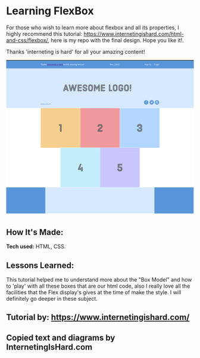 # Learning FlexBox

For those who wish to learn more about flexbox and all its properties, I highly recommend this tutorial: https://www.internetingishard.com/html-and-css/flexbox/, here is my repo with the final design. Hope you like it!.

Thanks 'interneting is hard' for all your amazing content!

![](/images/Screenshot%20from%202022-11-01%2018-10-46.png)

## How It's Made:

**Tech used:** HTML, CSS.

## Lessons Learned:

This tutorial helped me to understand more about the "Box Model" and how to 'play' with all these boxes that are our html code, also I really love all the facilities that the Flex display's gives at the time of make the style. I will definitely go deeper in these subject.


## Tutorial by: https://www.internetingishard.com/
## Copied text and diagrams by InternetingIsHard.com


